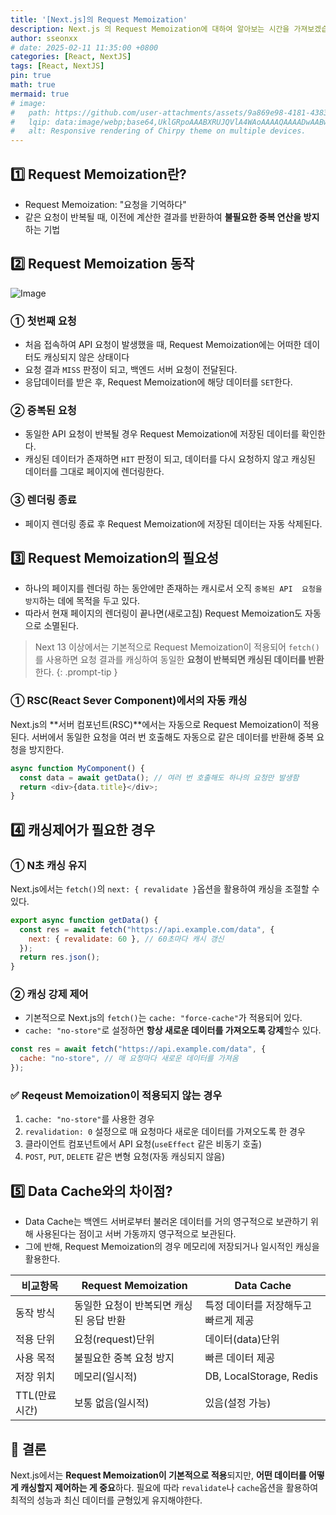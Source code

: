 ```yaml
---
title: '[Next.js]의 Request Memoization'
description: Next.js 의 Request Memoization에 대하여 알아보는 시간을 가져보겠습니다.
author: sseonxx
# date: 2025-02-11 11:35:00 +0800
categories: [React, NextJS]
tags: [React, NextJS]
pin: true
math: true
mermaid: true
# image:
#   path: https://github.com/user-attachments/assets/9a869e98-4181-4383-9127-84d24c05e13a
#   lqip: data:image/webp;base64,UklGRpoAAABXRUJQVlA4WAoAAAAQAAAADwAABwAAQUxQSDIAAAARL0AmbZurmr57yyIiqE8oiG0bejIYEQTgqiDA9vqnsUSI6H+oAERp2HZ65qP/VIAWAFZQOCBCAAAA8AEAnQEqEAAIAAVAfCWkAALp8sF8rgRgAP7o9FDvMCkMde9PK7euH5M1m6VWoDXf2FkP3BqV0ZYbO6NA/VFIAAAA
#   alt: Responsive rendering of Chirpy theme on multiple devices.
---
```

## 1️⃣ Request Memoization란?
- Request Memoization: "요청을 기억하다"
- 같은 요청이 반복될 때, 이전에 계산한 결과를 반환하여 **불필요한 중복 연산을 방지**하는 기법



## 2️⃣ Request Memoization 동작
![Image](https://github.com/user-attachments/assets/60e28b8f-3dc7-45e2-8568-7740298d2f84)
### ① 첫번째 요청
- 처음 접속하여 API 요청이 발생했을 때, Request Memoization에는 어떠한 데이터도 캐싱되지 않은 상태이다
- 요청 결과 `MISS` 판정이 되고, 백엔드 서버 요청이 전달된다.
- 응답데이터를 받은 후, Request Memoization에 해당 데이터를 `SET`한다.

### ② 중복된 요청
- 동일한 API 요청이 반복될 경우 Request Memoization에 저장된 데이터를 확인한다.
- 캐싱된 데이터가 존재하면 `HIT` 판정이 되고, 데이터를 다시 요청하지 않고 캐싱된 데이터를 그대로 페이지에 렌더링한다.

### ③ 렌더링 종료
- 페이지 렌더링 종료 후 Request Memoization에 저장된 데이터는 자동 삭제된다.


## 3️⃣ Request Memoization의 필요성

- 하나의 페이지를 렌더링 하는 동안에만 존재하는 캐시로서 오직 `중복된 API  요청을 방지`하는 데에 목적을 두고 있다.
- 따라서 현재 페이지의 렌더링이 끝나면(새로고침) Request Memoization도 자동으로 소멸된다.

> Next 13 이상에서는 기본적으로 Request Memoization이 적용되어 `fetch()`를 사용하면 요청 결과를 캐싱하여 동일한 **요청이 반복되면 캐싱된 데이터를 반환**한다.
{: .prompt-tip }

### ① RSC(React Sever Component)에서의 자동 캐싱
Next.js의 **서버 컴포넌트(RSC)**에서는 자동으로 Request Memoization이 적용된다.
서버에서 동일한 요청을 여러 번 호출해도 자동으로 같은 데이터를 반환해 중복 요청을 방지한다.
```javascript
async function MyComponent() {
  const data = await getData(); // 여러 번 호출해도 하나의 요청만 발생함
  return <div>{data.title}</div>;
}
```


## 4️⃣ 캐싱제어가 필요한 경우

### ① N초 캐싱 유지
Next.js에서는 `fetch()`의 `next: { revalidate }`옵션을 활용하여 캐싱을 조절할 수 있다.

```javascript
export async function getData() {
  const res = await fetch("https://api.example.com/data", {
    next: { revalidate: 60 }, // 60초마다 캐시 갱신
  });
  return res.json();
}
```
### ② 캐싱 강제 제어
- 기본적으로 Next.js의 `fetch()`는 `cache: "force-cache"`가 적용되어 있다.
- `cache: "no-store"`로 설정하면 **항상 새로운 데이터를 가져오도록 강제**할수 있다.
```javascript
const res = await fetch("https://api.example.com/data", {
  cache: "no-store", // 매 요청마다 새로운 데이터를 가져옴
});
```

### ✅ Reqeust Memoization이 적용되지 않는 경우 
1. `cache: "no-store"`를 사용한 경우
2. `revalidation: 0` 설정으로 매 요청마다 새로운 데이터를 가져오도록 한 경우
3. 클라이언트 컴포넌트에서 API 요청(`useEffect` 같은 비동기 호출)
4. `POST`, `PUT`, `DELETE` 같은 변형 요청(자동 캐싱되지 않음)

## 5️⃣ Data Cache와의 차이점?
- Data Cache는 백엔드 서버로부터 불러온 데이터를 거의 영구적으로 보관하기 위해 사용된다는 점이고 서버 가동까지 영구적으로 보관된다.
- 그에 반해, Request Memoization의 경우 메모리에 저장되거나 일시적인 캐싱을 활용한다.


|비교항목|Request Memoization|Data Cache|
|---|---|---|
|동작 방식|동일한 요청이 반복되면 캐싱된 응답 반환|특정 데이터를 저장해두고 빠르게 제공|
|적용 단위|요청(request)단위|데이터(data)단위|
|사용 목적|불필요한 중복 요청 방지|빠른 데이터 제공|
|저장 위치|메모리(일시적)|DB, LocalStorage, Redis|
|TTL(만료시간)|보통 없음(일시적)|있음(설정 가능)|


## 💎 결론
Next.js에서는 **Request Memoization이 기본적으로 적용**되지만, **어떤 데이터를 어떻게 캐싱할지 제어하는 게 중요**하다.
필요에 따라 `revalidate`나 `cache`옵션을 활용하여 최적의 성능과 최신 데이터를 균형있게 유지해야한다.
